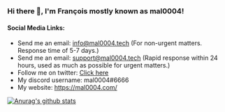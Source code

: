 ### Hi there 👋, I'm François mostly known as mal0004! 

 #### Social Media Links: 
 
- Send me an email: info@mal0004.tech (For non-urgent matters. Response time of 5-7 days.) 
- Send me an email: support@mal0004.tech (Rapid response within 24 hours, used as much as possible for urgent matters.) 
- Follow me on twitter: [Click here](https://twitter.com/mal0004_)
- My discord username: mal0004#6666
- My website: https://mal0004.com/


<!--
**mal0004/mal0004** is a ✨ _special_ ✨ repository because its `README.md` (this file) appears on your GitHub profile.

Here are some ideas to get you started:

- 🔭 I’m currently working on ...
- 🌱 I’m currently learning ...
- 👯 I’m looking to collaborate on ...
- 🤔 I’m looking for help with ...
- 💬 Ask me about ...
- 📫 How to reach me: 
- 😄 Pronouns: ...
- ⚡ Fun fact: ...
-->

[![Anurag's github stats](https://github-readme-stats.vercel.app/api?username=mal0004)](https://github.com/anuraghazra/github-readme-stats)
